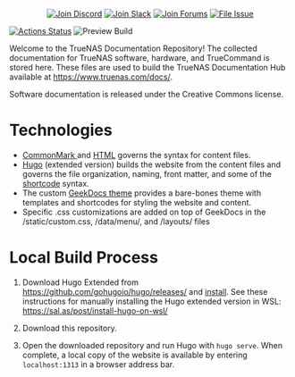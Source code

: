 <p align="center">
 <a href="https://discord.gg/Q3St5fPETd"><img alt="Join Discord" src="https://badgen.net/discord/members/Q3St5fPETd/?icon=discord&label=Join%20the%20TrueNAS%20Community" /></a>
 <a href="https://join.slack.com/t/truenas/shared_invite/zt-f5vf90vr-vG0q9vGcaiiwKLYaW0cfRg"><img alt="Join Slack" src="https://badgen.net/badge/Slack/Chat%20Now/?icon=slack" /></a>
 <a href="https://www.truenas.com/community/"><img alt="Join Forums" src="https://badgen.net/badge/Forums/Post%20Now//purple" /></a> 
 <a href="https://jira.ixsystems.com"><img alt="File Issue" src="https://badgen.net/badge/Jira/File%20Issue//red?icon=jira" /></a>
</p>

[![Actions Status](https://github.com/freenas/documentation/workflows/Publish%20Docs/badge.svg)](https://github.com/freenas/documentation/actions) ![Preview Build](https://github.com/freenas/documentation/workflows/Preview%20Build/badge.svg)

Welcome to the TrueNAS Documentation Repository!
The collected documentation for TrueNAS software, hardware, and TrueCommand is stored here.
These files are used to build the TrueNAS Documentation Hub available at https://www.truenas.com/docs/.

Software documentation is released under the Creative Commons license.

# Technologies

* [CommonMark ](https://spec.commonmark.org/current/) and [HTML](https://www.w3schools.com/html/default.asp) governs the syntax for content files.
* [Hugo](https://gohugo.io/) (extended version) builds the website from the content files and governs the file organization, naming, front matter, and some of the [shortcode](https://gohugo.io/content-management/shortcodes/) syntax. 
* The custom [GeekDocs theme](https://geekdocs.de/) provides a bare-bones theme with templates and shortcodes for styling the website and content.
* Specific .css customizations are added on top of GeekDocs in the /static/custom.css, /data/menu/, and /layouts/ files

# Local Build Process

1. Download Hugo Extended from https://github.com/gohugoio/hugo/releases/ and [install](https://gohugo.io/getting-started/installing/ "Install Hugo").
   See these instructions for manually installing the Hugo extended version in WSL: https://sal.as/post/install-hugo-on-wsl/

2. Download this repository.

3. Open the downloaded repository and run Hugo with `hugo serve`.
   When complete, a local copy of the website is available by entering `localhost:1313` in a browser address bar.
